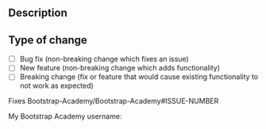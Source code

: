 ## Description
<!-- Please provide a summary of the change and include relevant motivation and context. -->

## Type of change

- [ ] Bug fix (non-breaking change which fixes an issue)
- [ ] New feature (non-breaking change which adds functionality)
- [ ] Breaking change (fix or feature that would cause existing functionality to not work as expected)

<!-- Replace ISSUE-NUMBER with the id of the ticket this PR is supposed to solve -->
Fixes Bootstrap-Academy/Bootstrap-Academy#ISSUE-NUMBER

<!-- To receive a reward for contributing, enter the username of your Bootstrap Academy account -->
My Bootstrap Academy username:
